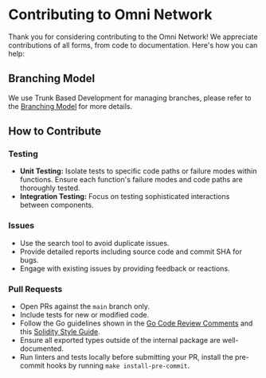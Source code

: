 # Contributing to Omni Network

Thank you for considering contributing to the Omni Network! We appreciate contributions of all forms, from code to documentation. Here's how you can help:

## Branching Model

We use Trunk Based Development for managing branches, please refer to the [Branching Model](./branching.md) for more details.

## How to Contribute

### Testing

- **Unit Testing:** Isolate tests to specific code paths or failure modes within functions. Ensure each function's failure modes and code paths are thoroughly tested.
- **Integration Testing:** Focus on testing sophisticated interactions between components.

### Issues

- Use the search tool to avoid duplicate issues.
- Provide detailed reports including source code and commit SHA for bugs.
- Engage with existing issues by providing feedback or reactions.

### Pull Requests

- Open PRs against the `main` branch only.
- Include tests for new or modified code.
- Follow the Go guidelines shown in the [Go Code Review Comments](https://go.dev/wiki/CodeReviewComments) and this [Solidity Style Guide](https://gist.github.com/lucas-manuel/a43da80cdd4c3f37a2f3151d3774b8e0).
- Ensure all exported types outside of the internal package are well-documented.
- Run linters and tests locally before submitting your PR, install the pre-commit hooks by running `make install-pre-commit`.
